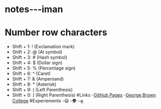 # notes---iman
# Number row characters
- Shift + 1: ! (Exclamation mark)
- Shift + 2: @ (At symbol)
- Shift + 3: # (Hash symbol)
- Shift + 4: $ (Dollar sign)
- Shift + 5: % (Percentage sign)
- Shift + 6: ^ (Caret)
- Shift + 7: & (Ampersand)
- Shift + 8: * (Asterisk)
- Shift + 9: ( (Left Parenthesis)
- Shift + 0: ) (Right Parenthesis)
#Links
-[GitHub Pages](https://pages.github.com/)
-[George Brown College](https://www.georgebrown.ca/)
#Experiements
-😃
-👽
-🛸

